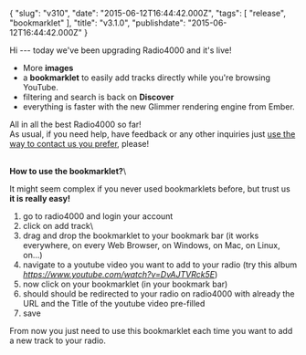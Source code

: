 {
    "slug": "v310",
    "date": "2015-06-12T16:44:42.000Z",
    "tags": [
        "release",
        "bookmarklet"
    ],
    "title": "v3.1.0",
    "publishdate": "2015-06-12T16:44:42.000Z"
}

Hi --- today we've been upgrading Radio4000 and it's live!

-   More **images**
-   a **bookmarklet** to easily add tracks directly while you're
    browsing YouTube.
-   filtering and search is back on **Discover**
-   everything is faster with the new Glimmer rendering engine from
    Ember.

All in all the best Radio4000 so far!\
As usual, if you need help, have feedback or any other inquiries just
[use the way to contact us you
prefer](http://radio4000.com/about/contact), please!

**\
How to use the bookmarklet?**\

It might seem complex if you never used bookmarklets before, but trust
us **it is really easy!**

1.  go to radio4000 and login your account
2.  click on add track\
3.  drag and drop the bookmarklet to your bookmark bar (it works
    everywhere, on every Web Browser, on Windows, on Mac, on Linux,
    on...) 
4.  navigate to a youtube video you want to add to your radio (try this
    album *<https://www.youtube.com/watch?v=DvAJTVRck5E>*)
5.  now click on your bookmarklet (in your bookmark bar)
6.  should should be redirected to your radio on radio4000 with already
    the URL and the Title of the youtube video pre-filled
7.  save

From now you just need to use this bookmarklet each time you want to add
a new track to your radio.

